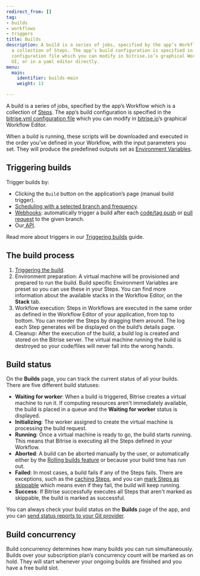 ```yaml
---
redirect_from: []
tag:
- builds
- workflows
- triggers
title: Builds
description: A build is a series of jobs, specified by the app’s Workflow which is
  a collection of Steps. The app’s build configuration is specified in the bitrise.yml
  configuration file which you can modify in bitrise.io’s graphical Workflow Editor
  UI, or in a yaml editor directly.
menu:
  main:
    identifier: builds-main
    weight: 13

---
```

A build is a series of jobs, specified by the app’s Workflow which is a collection of [Steps](/steps-and-workflows/getting-started-steps). The app’s build configuration is specified in the [bitrise.yml configuration file](/bitrise-cli/basics-of-bitrise-yml) which you can modify in [bitrise.io](https://www.bitrise.io/)’s graphical Workflow Editor.

When a build is running, these scripts will be downloaded and executed in the order you’ve defined in your Workflow, with the input parameters you set. They will produce the predefined outputs set as [Environment Variables](/builds/available-environment-variables).

## Triggering builds

Trigger builds by:

* Clicking the `Build` button on the application’s page (manual build trigger).
* [Scheduling with a selected branch and frequency](/builds/scheduling-builds).
* [Webhooks](/webhooks/webhooks-index/): automatically trigger a build after each [code/tag push](/builds/triggering-builds/trigger-code-push/) or [pull request](/builds/triggering-builds/trigger-pull-request/) to the given branch.
* Our[ API](/api/build-trigger/).

Read more about triggers in our [Triggering builds](/builds/triggering-builds/triggering-builds-index/) guide.

## The build process

1. [Triggering the build](/builds/triggering-builds/triggering-builds-index/).
2. Environment preparation: A virtual machine will be provisioned and prepared to run the build. Build specific Environment Variables are preset so you can use these in your Steps. You can find more information about the available stacks in the Workflow Editor, on the **Stack** tab.
3. Workflow execution: Steps in Workflows are executed in the same order as defined in the Workflow Editor of your application, from top to bottom. You can reorder the Steps by dragging them around. The log each Step generates will be displayed on the build’s details page.
4. Cleanup: After the execution of the build, a build log is created and stored on the Bitrise server. The virtual machine running the build is destroyed so your code/files will never fall into the wrong hands.

## Build status 

On the **Builds** page, you can track the current status of all your builds. There are five different build statuses:

- **Waiting for worker**: When a build is triggered, Bitrise creates a virtual machine to run it. If computing resources aren't immediately available, the build is placed in a queue and the **Waiting for worker** status is displayed. 
- **Initializing**: The worker assigned to create the virtual machine is processing the build request.
- **Running**: Once a virtual machine is ready to go, the build starts running. This means that Bitrise is executing all the Steps defined in your Workflow.
- **Aborted**: A build can be aborted manually by the user, or automatically either by the [Rolling builds feature](/builds/rolling-builds/) or because your build time has run out. 
- **Failed**: In most cases, a build fails if any of the Steps fails. There are exceptions, such as the [caching Steps](/builds/caching/about-caching-index/), and you can [mark Steps as skippable](https://support.bitrise.io/hc/en-us/articles/4405252562577) which means even if they fail, the build will keep running.
- **Success**: If Bitrise successfully executes all Steps that aren't marked as skippable, the build is marked as successful. 

You can always check your build status on the **Builds** page of the app, and you can [send status reports to your Git provider](/builds/triggering-builds/status-reporting/).


## Build concurrency

Build concurrency determines how many builds you can run simultaneously. Builds over your subscription plan’s concurrency count will be marked as on hold. They will start whenever your ongoing builds are finished and you have a free build slot. 

